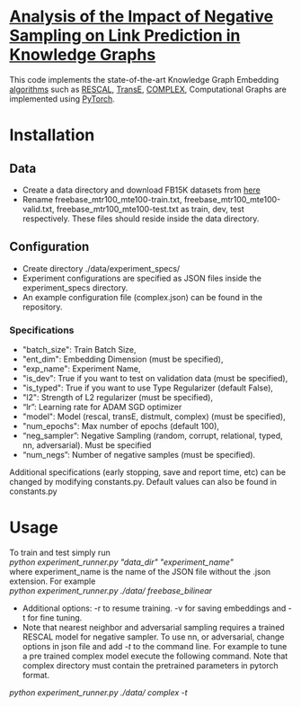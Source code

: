 # [Analysis of the Impact of Negative Sampling on Link Prediction in Knowledge Graphs](https://arxiv.org/abs/1708.06816)


This code implements the state-of-the-art Knowledge Graph Embedding [algorithms](http://www.cs.technion.ac.il/~gabr/publications/papers/Nickel2016RRM.pdf) such as [RESCAL](http://www.dbs.ifi.lmu.de/~tresp/papers/p271.pdf), [TransE](http://papers.nips.cc/paper/5071-translating-embeddings-for-modeling-multi-relational-data), [COMPLEX](http://www.aaai.org/ocs/index.php/AAAI/AAAI16/paper/download/12484/11828), Computational Graphs are implemented using [PyTorch](https://pytorch.org/).

# Installation
## Data
* Create a data directory and download FB15K datasets from [here](https://everest.hds.utc.fr/lib/exe/fetch.php?media=en:fb15k.tgz)
* Rename freebase_mtr100_mte100-train.txt, freebase_mtr100_mte100-valid.txt, freebase_mtr100_mte100-test.txt as train, dev, test respectively. These files should reside inside the data directory.

## Configuration
* Create directory ./data/experiment_specs/
* Experiment configurations are specified as JSON files inside the experiment_specs directory.
* An example configuration file (complex.json) can be found in the repository.
### Specifications
* "batch_size": Train Batch Size,
* "ent_dim": Embedding Dimension (must be specified),
* "exp_name": Experiment Name,
* "is_dev": True if you want to test on validation data (must be specified),
* "is_typed": True if you want to use Type Regularizer (default False),
* "l2": Strength of L2 regularizer (must be specified),
* “lr”: Learning rate for ADAM SGD optimizer
* "model": Model (rescal, transE, distmult, complex) (must be specified),
* "num_epochs": Max number of epochs (default 100),
* “neg_sampler”: Negative Sampling (random, corrupt, relational, typed, nn, adversarial). Must be specified 
* “num_negs”:  Number of negative samples (must be specified).

Additional specifications (early stopping, save and report time, etc) can be changed by modifying constants.py. Default values can also be found in constants.py

# Usage
To train and test simply run  
*python experiment_runner.py "data_dir" "experiment_name"*  
where experiment_name is the name of the JSON file without the .json extension. For example  
*python experiment_runner.py ./data/ freebase_bilinear*

* Additional options: -r to resume training. -v for saving embeddings and -t for fine tuning.
* Note that nearest neighbor and adversarial sampling requires a trained RESCAL model for negative sampler. To use nn, or adversarial, change options in json file and add *-t* to the command line. For example to tune a pre trained complex model execute the following command. Note that complex directory must contain the pretrained parameters in pytorch format.

*python experiment_runner.py ./data/ complex -t*







